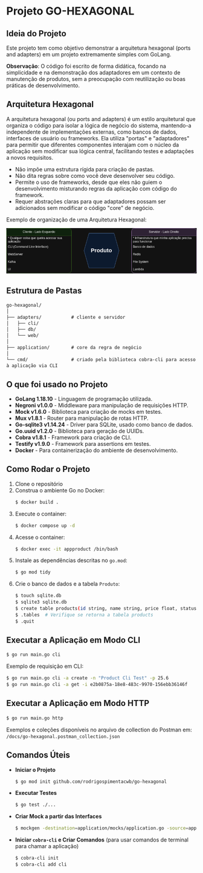 
# Projeto GO-HEXAGONAL

## Ideia do Projeto

Este projeto tem como objetivo demonstrar a arquitetura hexagonal (ports and adapters) em um projeto extremamente simples com GoLang.

**Observação**: O código foi escrito de forma didática, focando na simplicidade e na demonstração dos adaptadores em um contexto de manutenção de produtos, sem a preocupação com reutilização ou boas práticas de desenvolvimento.

## Arquitetura Hexagonal

A arquitetura hexagonal (ou ports and adapters) é um estilo arquitetural que organiza o código para isolar a lógica de negócio do sistema, mantendo-a independente de implementações externas, como bancos de dados, interfaces de usuário ou frameworks. Ela utiliza "portas" e "adaptadores" para permitir que diferentes componentes interajam com o núcleo da aplicação sem modificar sua lógica central, facilitando testes e adaptações a novos requisitos.

- Não impõe uma estrutura rígida para criação de pastas.
- Não dita regras sobre como você deve desenvolver seu código.
- Permite o uso de frameworks, desde que eles não guiem o desenvolvimento misturando regras da aplicação com código do framework.
- Requer abstrações claras para que adaptadores possam ser adicionados sem modificar o código "core" de negócio.

Exemplo de organização de uma Arquitetura Hexagonal:

![exemploHexagonal.png](docs/exemploHexagonal.png)

## Estrutura de Pastas

```plaintext
go-hexagonal/
│
├── adapters/           # cliente e servidor
│   ├── cli/
│   ├── db/
│   └── web/
│
├── application/        # core da regra de negócio
│
└── cmd/                # criado pela biblioteca cobra-cli para acesso à aplicação via CLI
```

## O que foi usado no Projeto

- **GoLang 1.18.10** - Linguagem de programação utilizada.
- **Negroni v1.0.0** - Middleware para manipulação de requisições HTTP.
- **Mock v1.6.0** - Biblioteca para criação de mocks em testes.
- **Mux v1.8.1** - Router para manipulação de rotas HTTP.
- **Go-sqlite3 v1.14.24** - Driver para SQLite, usado como banco de dados.
- **Go.uuid v1.2.0** - Biblioteca para geração de UUIDs.
- **Cobra v1.8.1** - Framework para criação de CLI.
- **Testify v1.9.0** - Framework para assertions em testes.
- **Docker** - Para containerização do ambiente de desenvolvimento.

## Como Rodar o Projeto

1. Clone o repositório
2. Construa o ambiente Go no Docker:
   ```bash
   $ docker build .
   ```
3. Execute o container:
   ```bash
   $ docker compose up -d
   ```
4. Acesse o container:
   ```bash
   $ docker exec -it appproduct /bin/bash
   ```
5. Instale as dependências descritas no `go.mod`:
   ```bash
   $ go mod tidy
   ```
6. Crie o banco de dados e a tabela `Produto`:
   ```bash
   $ touch sqlite.db
   $ sqlite3 sqlite.db
   $ create table products(id string, name string, price float, status string);
   $ .tables  # Verifique se retorna a tabela products
   $ .quit
   ```

## Executar a Aplicação em Modo CLI

```bash
$ go run main.go cli
```

Exemplo de requisição em CLI:
```bash
$ go run main.go cli -a create -n "Product Cli Test" -p 25.6
$ go run main.go cli -a get -i e2b0875a-18e8-483c-9970-156ebb36146f
```

## Executar a Aplicação em Modo HTTP

```bash
$ go run main.go http
```

Exemplos e coleções disponíveis no arquivo de collection do Postman em:
`/docs/go-hexagonal.postman_collection.json`

## Comandos Úteis

- **Iniciar o Projeto**
  ```bash
  $ go mod init github.com/rodrigospimentacwb/go-hexagonal
  ```

- **Executar Testes**
  ```bash
  $ go test ./...
  ```

- **Criar Mock a partir das Interfaces**
  ```bash
  $ mockgen -destination=application/mocks/application.go -source=application/product.go application
  ```

- **Iniciar `cobra-cli` e Criar Comandos** (para usar comandos de terminal para chamar a aplicação)
  ```bash
  $ cobra-cli init
  $ cobra-cli add cli
  ```
